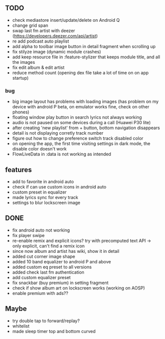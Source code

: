 ## TODO
- check mediastore insert/update/delete on Android Q
- change grid span
- swap last fm artist with deezer (https://developers.deezer.com/api/artist) 
- re add podcast auto playlist
- add alpha to toolbar image button in detail fragment when scrolling up
- fix stilyze image (dynamic module crashes)
- add keep resource file in :feature-stylizer that keeps module title, and all the images
- fix edit album & edit artist
- reduce method count (opening dex file take a lot of time on on app startup)

### bug
- big image layout has problems with loading images 
    (has problem on my device with android P beta, on emulator works fine, check on other phones)
- floating window play button in search lyrics not always working 
- audio is not paused on some devices during a call (Huawei P30 lite)
- after creating 'new playlist' from + button, bottom navigation disappears
- detail is not displaying corretly track number
- figure out how to change preference switch track disabled color
- on opening the app, the first time visiting settings in dark mode, the disable color doesn't work
- FlowLiveData in :data is not working as intended

## features
- add to favorite in android auto
- check if can use custom icons in android auto
- custom preset in equalizer
- made lyrics sync for every track
- settings to blur lockscreen image


## DONE
- fix android auto not working
- fix player swipe
- re-enable remix and explicit icons? try with precomputed text API -> only explicit, can't find a remix icon
- since now album and artist has wiki, show it in detail
- added cut corner image shape
- added 10 band equalizer to android P and above
- added custom eq preset to all versions
- added check last fm authentication
- add custom equalizer preset
- fix snackbar (buy premium) in setting fragment
- check if show album art on lockscreen works (working on AOSP)
- enable premium with ads??

## Maybe
- try double tap to forward/replay?
- whitelist
- made sleep timer top and bottom curved